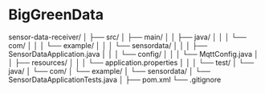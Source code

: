 # BigGreenData

sensor-data-receiver/
│
├── src/
│   ├── main/
│   │   ├── java/
│   │   │   └── com/
│   │   │       └── example/
│   │   │           └── sensordata/
│   │   │               ├── SensorDataApplication.java
│   │   │               └── config/
│   │   │                   └── MqttConfig.java
│   │   ├── resources/
│   │   │   └── application.properties
│   │
│   └── test/
│       └── java/
│           └── com/
│               └── example/
│                   └── sensordata/
│                       └── SensorDataApplicationTests.java
│
├── pom.xml
└── .gitignore
